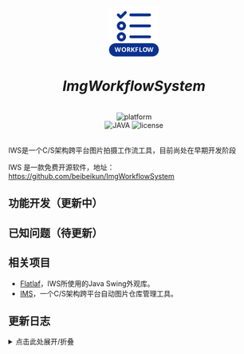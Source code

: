 <div align="center">
<img src=".idea/icon.svg" width = "100" height = "100" alt="logo">

# _ImgWorkflowSystem_
</div>
<br>
    <div align="center">
        <img alt="platform" src="https://img.shields.io/badge/platform-Windows%20%7C%20macOS-blueviolet">
    </div>
    <div align="center">
        <img alt="JAVA" src="https://img.shields.io/badge/Java-1.8-%2300599C .svg?logo=java">
        <img alt="license" src="https://img.shields.io/github/license/MaaAssistantArknights/MaaAssistantArknights">
    </div>
<br>

IWS是一个C/S架构跨平台图片拍摄工作流工具，目前尚处在早期开发阶段

IWS 是一款免费开源软件，地址：https://github.com/beibeikun/ImgWorkflowSystem



## 功能开发（更新中）

## 已知问题（待更新）

## 相关项目

- [Flatlaf](https://github.com/JFormDesigner/FlatLaf)，IWS所使用的Java Swing外观库。
- [IMS](https://github.com/beibeikun/ImgManagementSystem)，一个C/S架构跨平台自动图片仓库管理工具。


## 更新日志
<details>
  <summary>点击此处展开/折叠</summary>

- **2023/06/09**-新建项目
- 
</details>